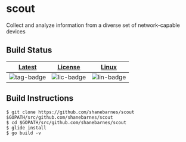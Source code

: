 # scout

Collect and analyze information from a diverse set of network-capable devices

## Build Status

| [Latest][tag-link] | [License][lic-link] | [Linux][lin-link] |
| :----------------: | :-----------------: | :---------------: |
| ![tag-badge]       | ![lic-badge]        | ![lin-badge]      |

[lic-badge]: https://img.shields.io/github/license/shanebarnes/scout.svg "License"
[lic-link]: https://github.com/shanebarnes/scout/blob/master/LICENSE "License"
[lin-badge]: https://travis-ci.org/shanebarnes/scout.svg?branch=master "Travis build status"
[lin-link]:  https://travis-ci.org/shanebarnes/scout "Travis build status"
[tag-badge]: https://img.shields.io/github/tag/shanebarnes/scout.svg "Latest"
[tag-link]: https://github.com/shanebarnes/scout/releases "Latest"

## Build Instructions

``` shell
$ git clone https://github.com/shanebarnes/scout $GOPATH/src/github.com/shanebarnes/scout
$ cd $GOPATH/src/github.com/shanebarnes/scout
$ glide install
$ go build -v 
```

